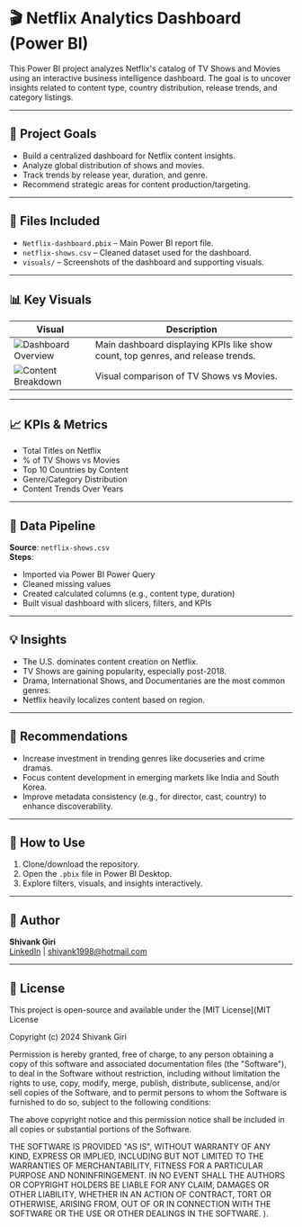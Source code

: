 # 🎬 Netflix Analytics Dashboard (Power BI)

This Power BI project analyzes Netflix's catalog of TV Shows and Movies using an interactive business intelligence dashboard. The goal is to uncover insights related to content type, country distribution, release trends, and category listings.

---

## 🚀 Project Goals

- Build a centralized dashboard for Netflix content insights.
- Analyze global distribution of shows and movies.
- Track trends by release year, duration, and genre.
- Recommend strategic areas for content production/targeting.

---

## 📁 Files Included

- `Netflix-dashboard.pbix` – Main Power BI report file.
- `netflix-shows.csv` – Cleaned dataset used for the dashboard.
- `visuals/` – Screenshots of the dashboard and supporting visuals.

---

## 📊 Key Visuals

| Visual | Description |
|--------|-------------|
| ![Dashboard Overview](visuals/dashboard.png) | Main dashboard displaying KPIs like show count, top genres, and release trends. |
| ![Content Breakdown](visuals/director-cast.png) | Visual comparison of TV Shows vs Movies. |

---

## 📈 KPIs & Metrics

- Total Titles on Netflix
- % of TV Shows vs Movies
- Top 10 Countries by Content
- Genre/Category Distribution
- Content Trends Over Years

---

## 🔄 Data Pipeline

**Source**: `netflix-shows.csv`  
**Steps**:
- Imported via Power BI Power Query
- Cleaned missing values
- Created calculated columns (e.g., content type, duration)
- Built visual dashboard with slicers, filters, and KPIs

---

## 💡 Insights

- The U.S. dominates content creation on Netflix.
- TV Shows are gaining popularity, especially post-2018.
- Drama, International Shows, and Documentaries are the most common genres.
- Netflix heavily localizes content based on region.

---

## 🧠 Recommendations

- Increase investment in trending genres like docuseries and crime dramas.
- Focus content development in emerging markets like India and South Korea.
- Improve metadata consistency (e.g., for director, cast, country) to enhance discoverability.

---

## 📌 How to Use

1. Clone/download the repository.
2. Open the `.pbix` file in Power BI Desktop.
3. Explore filters, visuals, and insights interactively.

---

## 👤 Author

**Shivank Giri**  
[LinkedIn](www.linkedin.com/in/shivank-giri-4288b4316) | shivank1998@hotmail.com

---

## 📄 License

This project is open-source and available under the [MIT License](MIT License

Copyright (c) 2024 Shivank Giri

Permission is hereby granted, free of charge, to any person obtaining a copy
of this software and associated documentation files (the "Software"), to deal
in the Software without restriction, including without limitation the rights
to use, copy, modify, merge, publish, distribute, sublicense, and/or sell
copies of the Software, and to permit persons to whom the Software is
furnished to do so, subject to the following conditions:

The above copyright notice and this permission notice shall be included in all
copies or substantial portions of the Software.

THE SOFTWARE IS PROVIDED "AS IS", WITHOUT WARRANTY OF ANY KIND, EXPRESS OR
IMPLIED, INCLUDING BUT NOT LIMITED TO THE WARRANTIES OF MERCHANTABILITY,
FITNESS FOR A PARTICULAR PURPOSE AND NONINFRINGEMENT. IN NO EVENT SHALL THE
AUTHORS OR COPYRIGHT HOLDERS BE LIABLE FOR ANY CLAIM, DAMAGES OR OTHER
LIABILITY, WHETHER IN AN ACTION OF CONTRACT, TORT OR OTHERWISE, ARISING FROM,
OUT OF OR IN CONNECTION WITH THE SOFTWARE OR THE USE OR OTHER DEALINGS IN THE
SOFTWARE.
).
